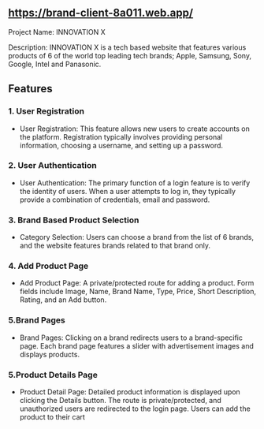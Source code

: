 

## https://brand-client-8a011.web.app/


Project Name: INNOVATION X

Description: INNOVATION X is a tech based website that features various products of 6 of the world top leading tech brands; Apple, Samsung, Sony, Google, Intel and Panasonic.

## Features

### 1. User Registration

- User Registration: This feature allows new users to create accounts on the platform. Registration typically involves providing personal information, choosing a username, and setting up a password.


### 2. User Authentication

- User Authentication: The primary function of a login feature is to verify the identity of users. When a user attempts to log in, they typically provide a combination of credentials, email and password.


### 3. Brand Based Product Selection

- Category Selection: Users can choose a brand from the list of 6 brands, and the website features brands related to that brand only.



### 4. Add Product Page 

- Add Product Page: A private/protected route for adding a product.
Form fields include Image, Name, Brand Name, Type, Price, Short Description, Rating, and an Add button.

### 5.Brand Pages
- Brand Pages: Clicking on a brand redirects users to a brand-specific page. Each brand page features a slider with advertisement images and displays products.

### 5.Product Details Page
- Product Detail Page: Detailed product information is displayed upon clicking the Details button.
The route is private/protected, and unauthorized users are redirected to the login page.
Users can add the product to their cart
